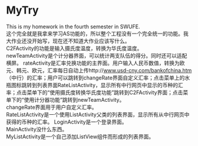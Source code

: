 # MyTry
This is my homework in the fourth semester in SWUFE.  
这个完全就是我拿来学习AS功能的，所以整个工程没有一个完全统一的功能。我大作业还没开始写，现在还不知道大作业应该写什么。  
C2FActivity的功能是输入摄氏度温度，转换为华氏度温度。  
newTeamActivity是个计分器界面，可以统计两支队伍的得分。同时还可以适配横屏。
rateActivity是汇率兑换功能的主界面。用户输入人民币数值，转换为欧元、韩元、欧元，汇率每日自动上传http://www.usd-cny.com/bankofchina.htm （中行）的汇率；用户可以跳转到changeRate界面自定义汇率；点击菜单上的水瓶图标跳转到列表界面RateListActivity，显示所有中行网页中显示的币种的汇率；点击菜单下的“使用摄氏度转换华氏度功能”跳转到C2FActivity界面；点击菜单下的“使用计分器功能”跳转到newTeamActivity。  
changeRate界面用于用户自定义汇率。  
RateListActivity是一个使用ListActivity父类的列表界面，显示所有从中行网页中获得的币种的汇率。
LoginActivity是一个登录界面。  
MainActivity没什么东西。  
MyListActivity是一个自己添加ListView组件而形成的列表界面。  
